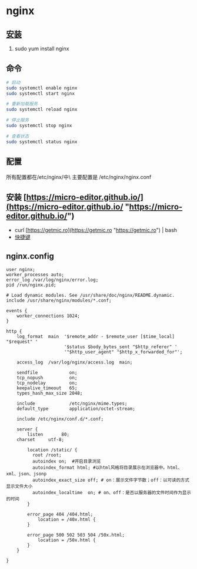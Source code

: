 # nginx

## [安装](https://www.jianshu.com/p/9b2dd37a5af9 "安装")

1.  sudo yum install nginx

## 命令

```bash
# 启动
sudo systemctl enable nginx 
sudo systemctl start nginx

# 重新加载服务
sudo systemctl reload nginx

# 停止服务
sudo systemctl stop nginx

# 查看状态
sudo systemctl status nginx
```

## 配置

所有配置都在/etc/nginx/中\\
主要配置是 /etc/nginx/nginx.conf

## 安装 [https://micro-editor.github.io/](https://micro-editor.github.io/ "https://micro-editor.github.io/")

-   curl [https://getmic.ro](https://getmic.ro "https://getmic.ro") | bash
-   [快捷键](https://zhuanlan.zhihu.com/p/54984887 "快捷键")

## nginx.config

```nginx
user nginx;
worker_processes auto;
error_log /var/log/nginx/error.log;
pid /run/nginx.pid;

# Load dynamic modules. See /usr/share/doc/nginx/README.dynamic.
include /usr/share/nginx/modules/*.conf;

events {
    worker_connections 1024;
}

http {
    log_format  main  '$remote_addr - $remote_user [$time_local] "$request" '
                      '$status $body_bytes_sent "$http_referer" '
                      '"$http_user_agent" "$http_x_forwarded_for"';

    access_log  /var/log/nginx/access.log  main;

    sendfile            on;
    tcp_nopush          on;
    tcp_nodelay         on;
    keepalive_timeout   65;
    types_hash_max_size 2048;

    include             /etc/nginx/mime.types;
    default_type        application/octet-stream;

    include /etc/nginx/conf.d/*.conf;

    server {
        listen       80;
    charset     utf-8;

        location /static/ {
          root /root;
          autoindex on;  #开启目录浏览
          autoindex_format html; #以html风格将目录展示在浏览器中。html、xml、json、jsonp
          autoindex_exact_size off; # on：展示文件字节数；off：以可读的方式显示文件大小
          autoindex_localtime  on; # on、off：是否以服务器的文件时间作为显示的时间
        }
        
        error_page 404 /404.html;
            location = /40x.html {
        }

        error_page 500 502 503 504 /50x.html;
            location = /50x.html {
        }
    }

}
```
